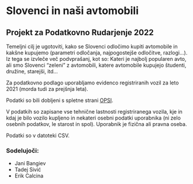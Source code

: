# Slovenci in naši avtomobili
## Projekt za Podatkovno Rudarjenje 2022

Temeljni cilj je ugotoviti, kako se Slovenci odločimo kupiti avtomobile in kakšne kupujemo (parametri odločanja, najpogostejše odločitve, razlogi…). Iz tega se izvleče več podvprašanj, kot so: Kateri je najbolj popularen avto, ali smo Slovenci “zeleni” z avtomobili, katere avtomobile kupujejo študenti, družine, starejši, itd...

Za podatkovno podlago uporabljamo evidenco registriranih vozil za leto 2021 (morda tudi za prejšnja leta).

Podatki so bili dobljeni s spletne strani [OPSI](https://podatki.gov.si/dataset/evidenca-registriranih-vozil-presek-stanja).

V podatkih so zapisane vse tehnične lastnosti registriranega vozila, kje in kdaj je bilo vozilo kupljeno in nekateri osebni podatki uporabnika (ni zelo osebnih podatkov, le starost in spol). Uporabnik je fizična ali pravna oseba.

Podatki so v datoteki CSV. 


### Sodelujoči:
- Jani Bangiev
- Tadej Sivić
- Erik Calcina
